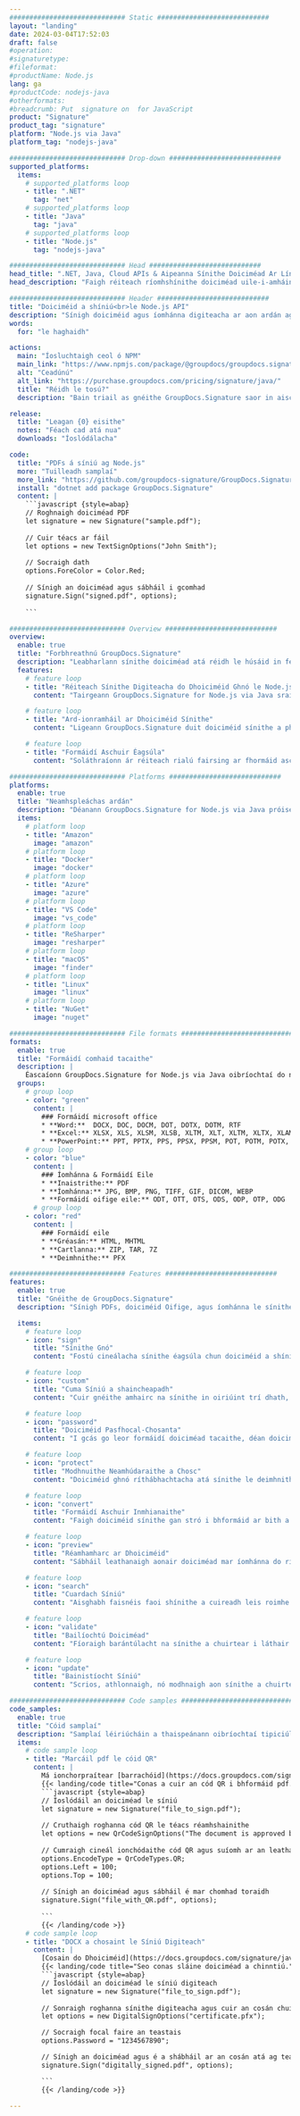 ```yaml
---
############################# Static ############################
layout: "landing"
date: 2024-03-04T17:52:03
draft: false
#operation: 
#signaturetype: 
#fileformat: 
#productName: Node.js
lang: ga
#productCode: nodejs-java
#otherformats: 
#breadcrumb: Put  signature on  for JavaScript
product: "Signature"
product_tag: "signature"
platform: "Node.js via Java"
platform_tag: "nodejs-java"

############################# Drop-down ############################
supported_platforms:
  items:
    # supported_platforms loop
    - title: ".NET"
      tag: "net"
    # supported_platforms loop
    - title: "Java"
      tag: "java"
    # supported_platforms loop
    - title: "Node.js"
      tag: "nodejs-java"

############################# Head ############################
head_title: ".NET, Java, Cloud APIs & Aipeanna Sínithe Doiciméad Ar Líne"
head_description: "Faigh réiteach ríomhshínithe doiciméad uile-i-amháin le haghaidh .NET, Java agus feidhmchláir scamall-bhunaithe. Sínigh formáidí coiteanna doiciméad ar líne ag baint úsáide as gné simplí tarraing agus scaoil"

############################# Header ############################
title: "Doiciméid a shíniú<br>le Node.js API"
description: "Sínigh doiciméid agus íomhánna digiteacha ar aon ardán ag baint úsáide as ár n-APIanna solúbtha agus ár réitigh app-bhunaithe do ríomhchláraitheoirí agus úsáideoirí deiridh."
words:
  for: "le haghaidh"

actions:
  main: "Íosluchtaigh ceol ó NPM"
  main_link: "https://www.npmjs.com/package/@groupdocs/groupdocs.signature/"
  alt: "Ceadúnú"
  alt_link: "https://purchase.groupdocs.com/pricing/signature/java/"
  title: "Réidh le tosú?"
  description: "Bain triail as gnéithe GroupDocs.Signature saor in aisce nó iarr ceadúnas"

release:
  title: "Leagan {0} eisithe"
  notes: "Féach cad atá nua"
  downloads: "Íoslódálacha"

code:
  title: "PDFs á síniú ag Node.js"
  more: "Tuilleadh samplaí"
  more_link: "https://github.com/groupdocs-signature/GroupDocs.Signature-for-Node.js-via-Java/"
  install: "dotnet add package GroupDocs.Signature"
  content: |
    ```javascript {style=abap}   
    // Roghnaigh doiciméad PDF
    let signature = new Signature("sample.pdf");
    
    // Cuir téacs ar fáil
    let options = new TextSignOptions("John Smith");
    
    // Socraigh dath
    options.ForeColor = Color.Red;
    
    // Sínigh an doiciméad agus sábháil i gcomhad
    signature.Sign("signed.pdf", options);
    
    ```

############################# Overview ############################
overview:
  enable: true
  title: "Forbhreathnú GroupDocs.Signature"
  description: "Leabharlann sínithe doiciméad atá réidh le húsáid in feidhmchláir Node.js"
  features:
    # feature loop
    - title: "Réiteach Sínithe Digiteacha do Dhoiciméid Ghnó le Node.js"
      content: "Tairgeann GroupDocs.Signature for Node.js via Java sraith chuimsitheach de roghanna sínithe digiteacha do PDF, doiciméid Office agus íomhánna. Tá téacs, barrachóid, íomhánna, deimhnithe digiteacha agus meiteashonraí ar fáil. Cinntíonn próiseáil shruthlínithe doiciméad éifeachtúlacht."

    # feature loop
    - title: "Ard-ionramháil ar Dhoiciméid Sínithe"
      content: "Ligeann GroupDocs.Signature duit doiciméid sínithe a phróiseáil. Cuardaigh agus bailíochtaigh sínithe ag baint úsáide as critéir éagsúla. Ina theannta sin, bain eolas mionsonraithe doiciméad nó gin íomhánna réamhamhairc de leathanaigh."

    # feature loop
    - title: "Formáidí Aschuir Éagsúla"
      content: "Soláthraíonn ár réiteach rialú fairsing ar fhormáid aschuir doiciméad sínithe. Cuir sínithe go beacht ar aon leathanach agus saincheapadh a gcuma. Sábháil doiciméid sínithe i bhformáidí iomadúla a dtacaítear leo agus déan iad a dhaingniú go roghnach le pasfhocail."

############################# Platforms ############################
platforms:
  enable: true
  title: "Neamhspleáchas ardán"
  description: "Déanann GroupDocs.Signature for Node.js via Java próiseáil doiciméad le córais oibriúcháin éagsúla"
  items:
    # platform loop
    - title: "Amazon"
      image: "amazon"
    # platform loop
    - title: "Docker"
      image: "docker"
    # platform loop
    - title: "Azure"
      image: "azure"
    # platform loop
    - title: "VS Code"
      image: "vs_code"
    # platform loop
    - title: "ReSharper"
      image: "resharper"
    # platform loop
    - title: "macOS"
      image: "finder"
    # platform loop
    - title: "Linux"
      image: "linux"
    # platform loop
    - title: "NuGet"
      image: "nuget"

############################# File formats ############################
formats:
  enable: true
  title: "Formáidí comhaid tacaithe"
  description: |
    Éascaíonn GroupDocs.Signature for Node.js via Java oibríochtaí do na [formáidí comhaid coitianta](https://docs.groupdocs.com/signature/java/supported-document-formats/).
  groups:
    # group loop
    - color: "green"
      content: |
        ### Formáidí microsoft office
        * **Word:**  DOCX, DOC, DOCM, DOT, DOTX, DOTM, RTF
        * **Excel:** XLSX, XLS, XLSM, XLSB, XLTM, XLT, XLTM, XLTX, XLAM, SXC, SpreadsheetML
        * **PowerPoint:** PPT, PPTX, PPS, PPSX, PPSM, POT, POTM, POTX, PPTM
    # group loop
    - color: "blue"
      content: |
        ### Íomhánna & Formáidí Eile
        * **Inaistrithe:** PDF
        * **Íomhánna:** JPG, BMP, PNG, TIFF, GIF, DICOM, WEBP
        * **Formáidí oifige eile:** ODT, OTT, OTS, ODS, ODP, OTP, ODG
      # group loop
    - color: "red"
      content: |
        ### Formáidí eile
        * **Gréasán:** HTML, MHTML
        * **Cartlanna:** ZIP, TAR, 7Z
        * **Deimhnithe:** PFX

############################# Features ############################
features:
  enable: true
  title: "Gnéithe de GroupDocs.Signature"
  description: "Sínigh PDFs, doiciméid Oifige, agus íomhánna le sínithe digiteacha"

  items:
    # feature loop
    - icon: "sign"
      title: "Sínithe Gnó"
      content: "Fostú cineálacha sínithe éagsúla chun doiciméid a shíniú. Cuir sínithe digiteacha go beacht ar shuíomh leathanach ar bith."

    # feature loop
    - icon: "custom"
      title: "Cuma Síniú a shaincheapadh"
      content: "Cuir gnéithe amhairc na sínithe in oiriúint trí dhath, cló, teorainneacha, rothlú, agus níos mó a choigeartú chun an toradh inmhianaithe a bhaint amach."

    # feature loop
    - icon: "password"
      title: "Doiciméid Pasfhocal-Chosanta"
      content: "I gcás go leor formáidí doiciméad tacaithe, déan doiciméid sínithe a chosaint le pasfhocal le haghaidh slándála breise."

    # feature loop
    - icon: "protect"
      title: "Modhnuithe Neamhúdaraithe a Chosc"
      content: "Doiciméid ghnó ríthábhachtacha atá sínithe le deimhnithe digiteacha a chosaint ó athruithe neamhúdaraithe."

    # feature loop
    - icon: "convert"
      title: "Formáidí Aschuir Inmhianaithe"
      content: "Faigh doiciméid sínithe gan stró i bhformáid ar bith a dtacaítear léi. Tiontaigh doiciméid MS Word go formáid PDF gan stró."

    # feature loop
    - icon: "preview"
      title: "Réamhamharc ar Dhoiciméid"
      content: "Sábháil leathanaigh aonair doiciméad mar íomhánna do riachtanais sa todhchaí."

    # feature loop
    - icon: "search"
      title: "Cuardach Síniú"
      content: "Aisghabh faisnéis faoi shínithe a cuireadh leis roimhe seo laistigh de do dhoiciméid."

    # feature loop
    - icon: "validate"
      title: "Bailíochtú Doiciméad"
      content: "Fíoraigh barántúlacht na sínithe a chuirtear i láthair in aon doiciméad."

    # feature loop
    - icon: "update"
      title: "Bainistíocht Síniú"
      content: "Scrios, athlonnaigh, nó modhnaigh aon sínithe a chuirtear ar aon leathanach doiciméid."

############################# Code samples ############################
code_samples:
  enable: true
  title: "Cóid samplaí"
  description: "Samplaí léiriúcháin a thaispeánann oibríochtaí tipiciúla GroupDocs.Signature for Node.js via Java"
  items:
    # code sample loop
    - title: "Marcáil pdf le cóid QR"
      content: |
        Má ionchorpraítear [barrachóid](https://docs.groupdocs.com/signature/java/esign-document-with-qr-code-signature/) i leathanaigh ar leith doiciméad PDF, féadtar próisis ghnó a shruthlíniú. Soláthraíonn an rannán seo sampla de chód QR a chur leis trí úsáid a bhaint as GroupDocs.Signature for Node.js via Java.
        {{< landing/code title="Conas a cuir an cód QR i bhformáid pdf.">}}
        ```javascript {style=abap}
        // Íoslódáil an doiciméad le síniú
        let signature = new Signature("file_to_sign.pdf");
        
        // Cruthaigh roghanna cód QR le téacs réamhshainithe
        let options = new QrCodeSignOptions("The document is approved by John Smith");
        
        // Cumraigh cineál ionchódaithe cód QR agus suíomh ar an leathanach
        options.EncodeType = QrCodeTypes.QR;
        options.Left = 100;
        options.Top = 100;
            
        // Sínigh an doiciméad agus sábháil é mar chomhad toraidh
        signature.Sign("file_with_QR.pdf", options);
        
        ```
        {{< /landing/code >}}
    # code sample loop
    - title: "DOCX a chosaint le Síniú Digiteach"
      content: |
        [Cosain do Dhoiciméid](https://docs.groupdocs.com/signature/java/esign-document-with-digital-signature/) trí shínithe bunaithe ar theastais dhigiteacha. Cosnaíonn síniú digiteach do dhoiciméid ghnó in aghaidh athrú ábhair.
        {{< landing/code title="Seo conas sláine doiciméad a chinntiú.">}}
        ```javascript {style=abap}   
        // Íoslódáil an doiciméad le síniú digiteach
        let signature = new Signature("file_to_sign.pdf");
        
        // Sonraigh roghanna sínithe digiteacha agus cuir an cosán chuig an gcomhad teastais ar fáil
        let options = new DigitalSignOptions("certificate.pfx");

        // Socraigh focal faire an teastais
        options.Password = "1234567890";

        // Sínigh an doiciméad agus é a shábháil ar an cosán atá ag teastáil
        signature.Sign("digitally_signed.pdf", options);

        ```
        {{< /landing/code >}}

---
```

